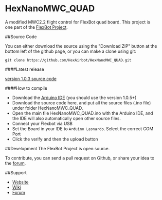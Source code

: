 HexNanoMWC_QUAD
===============

A modified MWC2.2 flight control for FlexBot quad board.
This project is one part of the [FlexBot Project](http://http://flexbot.cc/wiki/).

##Source Code

You can either download the source using the "Download ZIP" button at the bottom left of the github page, or you can make a clone using git:

```
git clone https://github.com/HexAirbot/HexNanoMWC_QUAD.git
```

####Latest release

[version 1.0.3 source code](https://github.com/HexAirbot/HexNanoMWC_QUAD/archive/v1.0.3.zip)


####How to compile 

- Download the [Arduino IDE](https://www.arduino.cc/en/Main/Software) (you should use the version 1.0.5+)
- Download the source code here, and put all the source files (.ino file) under folder HexNanoMWC_QUAD.
- Open the main file HexNanoMWC_QUAD.ino with the Arduino IDE, and the IDE will also automatically open other source files.
- Connect your Flexbot via USB
- Set the Board in your IDE to `Arduino Leonardo`.
  Select the correct COM Port
- Click the verify and then the upload button

##Development
The FlexBot Project is open source.

To contribute, you can send a pull request on Github, or share your idea to the [forum](http://makedesignshare.com).

##Support
- [Website](http://flexbot.cc)
- [Wiki](http://flexbot.cc/wiki)
- [Forum](http://makedesignshare.com)
